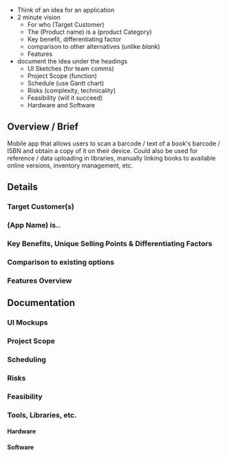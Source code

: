 
- Think of an idea for an application
- 2 minute vision
	- For who (Target Customer)
	- The (Product name) is a (product Category)
	- Key benefit, differentiating factor
	- comparison to other alternatives (unlike *blank*)
	- Features
- document the idea under the headings
	- UI Sketches (for team comms)
	- Project Scope (function)
	- Schedule (use Gantt chart)
	- Risks (complexity, technicality)
	- Feasibility (will it succeed)
	- Hardware and Software



## Overview / Brief

Mobile app that allows users to scan a barcode / text of a book's barcode / ISBN and obtain a copy of it on their device. Could also be used for reference / data uploading in libraries, manually linking books to available online versions, inventory management, etc.

## Details

### Target Customer(s)
### (App Name) is..
### Key Benefits, Unique Selling Points & Differentiating Factors
### Comparison to existing options
### Features Overview

## Documentation
### UI Mockups
### Project Scope
### Scheduling
### Risks
### Feasibility
### Tools, Libraries, etc.
#### Hardware

#### Software